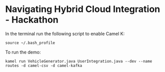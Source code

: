 # Navigating Hybrid Cloud Integration - Hackathon

In the terminal run the following script to enable Camel K:

```
source ~/.bash_profile
```


To run the demo:

```
kamel run VehicleGenerator.java UserIntegration.java --dev --name routes -d camel-csv -d camel-kafka
```
